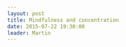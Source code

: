 ```yaml
---
layout: post
title: Mindfulness and concentration
date: 2015-07-22 19:30:00
leader: Martin 
---
```


